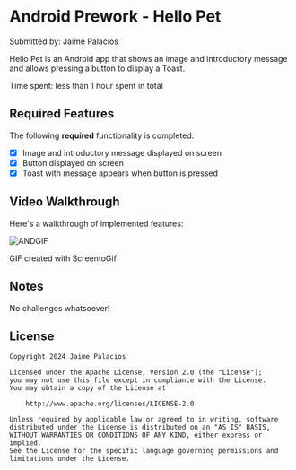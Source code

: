 # Android Prework - Hello Pet

Submitted by: Jaime Palacios

Hello Pet is an Android app that shows an image and introductory message and allows pressing a button to display a Toast. 

Time spent: less than 1 hour spent in total

## Required Features

The following **required** functionality is completed:

* [x] Image and introductory message displayed on screen
* [x] Button displayed on screen
* [x] Toast with message appears when button is pressed 

## Video Walkthrough

Here's a walkthrough of implemented features:

![ANDGIF](https://github.com/ArtP1/and102_prework/assets/123761472/bc53610a-e1c9-4875-aec2-044e8b29cace)

<!-- Replace this with whatever GIF tool you used! -->
GIF created with ScreentoGif
<!-- Recommended tools:
[Kap](https://getkap.co/) for macOS
[ScreenToGif](https://www.screentogif.com/) for Windows
[peek](https://github.com/phw/peek) for Linux. -->

## Notes

No challenges whatsoever!

## License

    Copyright 2024 Jaime Palacios

    Licensed under the Apache License, Version 2.0 (the "License");
    you may not use this file except in compliance with the License.
    You may obtain a copy of the License at

        http://www.apache.org/licenses/LICENSE-2.0

    Unless required by applicable law or agreed to in writing, software
    distributed under the License is distributed on an "AS IS" BASIS,
    WITHOUT WARRANTIES OR CONDITIONS OF ANY KIND, either express or implied.
    See the License for the specific language governing permissions and
    limitations under the License.
